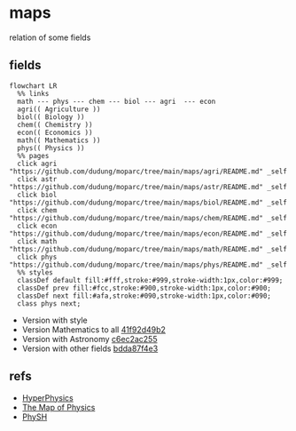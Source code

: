 # maps
relation of some fields


## fields
```mermaid
flowchart LR
  %% links
  math --- phys --- chem --- biol --- agri  --- econ
  agri(( Agriculture ))
  biol(( Biology ))
  chem(( Chemistry ))
  econ(( Economics ))
  math(( Mathematics ))
  phys(( Physics ))
  %% pages
  click agri "https://github.com/dudung/moparc/tree/main/maps/agri/README.md" _self
  click astr "https://github.com/dudung/moparc/tree/main/maps/astr/README.md" _self
  click biol "https://github.com/dudung/moparc/tree/main/maps/biol/README.md" _self
  click chem "https://github.com/dudung/moparc/tree/main/maps/chem/README.md" _self
  click econ "https://github.com/dudung/moparc/tree/main/maps/econ/README.md" _self
  click math "https://github.com/dudung/moparc/tree/main/maps/math/README.md" _self
  click phys "https://github.com/dudung/moparc/tree/main/maps/phys/README.md" _self
  %% styles
  classDef default fill:#fff,stroke:#999,stroke-width:1px,color:#999;
  classDef prev fill:#fcc,stroke:#900,stroke-width:1px,color:#900;
  classDef next fill:#afa,stroke:#090,stroke-width:1px,color:#090;
  class phys next;
```
+ Version with style []()
+ Version Mathematics to all [41f92d49b2](https://github.com/dudung/moparc/tree/41f92d49b2)
+ Version with Astronomy [c6ec2ac255](https://github.com/dudung/moparc/tree/c6ec2ac255)
+ Version with other fields [bdda87f4e3](https://github.com/dudung/moparc/tree/bdda87f4e3)


## refs
+ [HyperPhysics](http://hyperphysics.phy-astr.gsu.edu/hbase/index.html)
+ [The Map of Physics](https://sway.com/s/aMXrEmvcK5q9PV6v/embed)
+ [PhySH](https://physh.org/)

